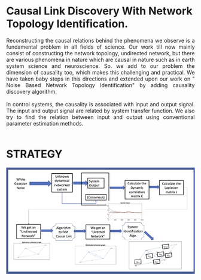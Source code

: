 # Causal Link Discovery With Network Topology Identification.
<div align="justify">
Reconstructing the causal relations behind the phenomena  we  observe  is  a  fundamental  problem  in  all  fields  of science. Our work till now mainly consist of constructing the network topology, undirected network, but there are various phenomena in nature which are causal in nature such as in earth  system  science and neuroscience. So. we add to our problem the dimension of causality too, which makes this challenging and practical. We have taken baby steps in this directions and extended upon our work on " Noise Based Network Topology Identification" by adding causality discovery algorithm. <br><br>
In control systems, the causality is associated with input and output signal. The input and output signal are related by system transfer function. We also try to find the relation between input and output using conventional parameter estimation methods.<br><br>

# STRATEGY 
![assets/img/Causal_net_disc_1](assets/img/Causal_net_disc_1.jpg) 
